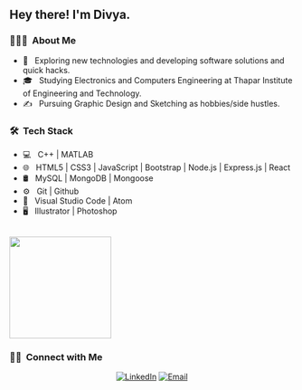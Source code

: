 <!-- - 👋 Hi, I’m @divyadhimaan
- 👀 I’m interested in Software developing
- 📫 you can reach me on linkedIn (https://www.linkedin.com/in/divya-dhiman/) -->

<!---
divyadhimaan/divyadhimaan is a ✨ special ✨ repository because its `README.md` (this file) appears on your GitHub profile.
You can click the Preview link to take a look at your changes.
--->
<!-- <img src="https://raw.githubusercontent.com/AVS1508/AVS1508/master/assets/Aditya%20Vikram%20Singh%20Banner.png"> -->

<h2> Hey there! I'm Divya.</h2>

<h3> 👨🏻‍💻 &nbsp;About Me </h3>

- 🤔 &nbsp; Exploring new technologies and developing software solutions and quick hacks.
- 🎓 &nbsp; Studying Electronics and Computers Engineering at Thapar Institute of Engineering and Technology.
- ✍️ &nbsp; Pursuing Graphic Design and Sketching as hobbies/side hustles.
<!-- - 💼 &nbsp; Working as a Business Development Associate at VirtuBox InfoTech Private Limited. -->
<!-- - 🌱 &nbsp; Learning more about Cloud Architecture, Systems Design and Artificial Intelligence. -->

<h3> 🛠 &nbsp;Tech Stack</h3>

- 💻 &nbsp; C++ | MATLAB
- 🌐 &nbsp; HTML5 | CSS3 | JavaScript | Bootstrap | Node.js | Express.js | React
- 🛢 &nbsp; MySQL | MongoDB | Mongoose
- ⚙️ &nbsp; Git | Github
- 🔧 &nbsp; Visual Studio Code | Atom
- 🖥 &nbsp; Illustrator | Photoshop

<br/>
<!-- 
<h3> 🛠 &nbsp;Competitive Programming Platforms</h3>

- 💻 &nbsp; Leetcode 
- 🌐 &nbsp; HTML5 | CSS3 | JavaScript | Bootstrap | Node.js | Express.js | React
- 🛢 &nbsp; MySQL | MongoDB | Mongoose
- ⚙️ &nbsp; Git | Github
- 🔧 &nbsp; Visual Studio Code | Atom
- 🖥 &nbsp; Illustrator | Photoshop

<br/> -->

<a href="https://github.com/divyadhimaan">
<!--   <img height="180em" src="https://github-readme-stats.vercel.app/api?username=divyadhimaan&theme=buefy&show_icons=true" /> -->
  <img height="180em" src="https://github-readme-stats.vercel.app/api/top-langs/?username=divyadhimaan&theme=buefy&layout=compact" />
</a>

<!-- <br/> -->

<h3> 🤝🏻 &nbsp;Connect with Me </h3>

<p align="center">
<!-- <a href="https://www.adityavsingh.com/"><img alt="Website" src="https://img.shields.io/badge/Website-www.adityavsingh.com-blue?style=flat-square&logo=google-chrome"></a> -->
<a href="https://www.linkedin.com/in/divya-dhiman/"><img alt="LinkedIn" src="https://img.shields.io/badge/LinkedIn-Divya%20Dhiman-blue?style=flat-square&logo=linkedin"></a>
<!-- <a href="https://www.instagram.com/adityavs_/"><img alt="Instagram" src="https://img.shields.io/badge/Instagram-adityavs__-blue?style=flat-square&logo=instagram"></a> -->
<a href="mailto:ddhiman_be19@thapar.edu"><img alt="Email" src="https://img.shields.io/badge/Email-ddhiman_be19@thapar.edu-blue?style=flat-square&logo=gmail"></a>
</p>

<!-- ⭐️ From [AVS1508](https://github.com/AVS1508) -->
